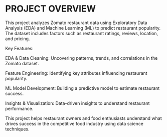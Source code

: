 # PROJECT OVERVIEW

This project analyzes Zomato restaurant data using Exploratory Data Analysis (EDA) and Machine Learning (ML) to predict restaurant popularity. The dataset includes factors such as restaurant ratings, reviews, location, and pricing.

Key Features:

EDA & Data Cleaning: Uncovering patterns, trends, and correlations in the Zomato dataset.

Feature Engineering: Identifying key attributes influencing restaurant popularity.

ML Model Development: Building a predictive model to estimate restaurant success.

Insights & Visualization: Data-driven insights to understand restaurant performance.

This project helps restaurant owners and food enthusiasts understand what drives success in the competitive food industry using data science techniques.

 







 
